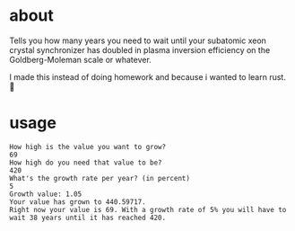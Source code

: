 # about
Tells you how many years you need to wait until your subatomic xeon crystal synchronizer has doubled in plasma inversion efficiency on the Goldberg-Moleman scale or whatever.

I made this instead of doing homework and because i wanted to learn rust. 🥴

# usage
```
How high is the value you want to grow?
69
How high do you need that value to be?
420 
What's the growth rate per year? (in percent)
5  
Growth value: 1.05
Your value has grown to 440.59717.
Right now your value is 69. With a growth rate of 5% you will have to wait 38 years until it has reached 420.
```
